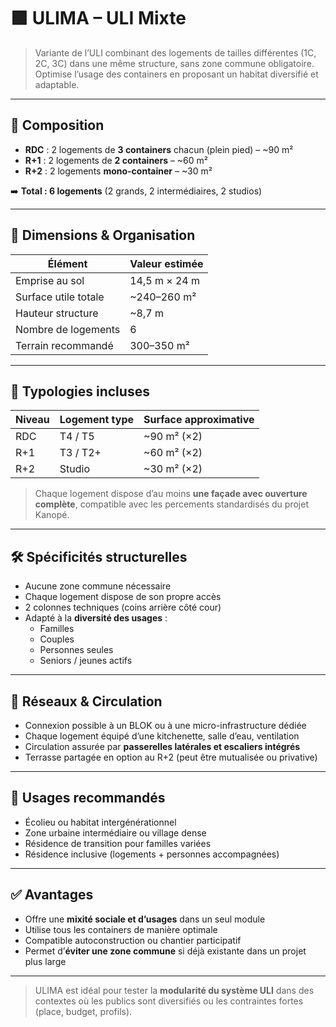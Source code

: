 # 🟩 ULIMA – ULI Mixte

> Variante de l’ULI combinant des logements de tailles différentes (1C, 2C, 3C) dans une même structure, sans zone commune obligatoire.  
> Optimise l’usage des containers en proposant un habitat diversifié et adaptable.

---

## 🧩 Composition

- **RDC** : 2 logements de **3 containers** chacun (plein pied) – ~90 m²
- **R+1** : 2 logements de **2 containers** – ~60 m²
- **R+2** : 2 logements **mono-container** – ~30 m²

➡️ **Total : 6 logements** (2 grands, 2 intermédiaires, 2 studios)

---

## 📐 Dimensions & Organisation

| Élément                 | Valeur estimée             |
|-------------------------|----------------------------|
| Emprise au sol          | 14,5 m × 24 m              |
| Surface utile totale    | ~240–260 m²                |
| Hauteur structure       | ~8,7 m                     |
| Nombre de logements     | 6                          |
| Terrain recommandé      | 300–350 m²                 |

---

## 🔄 Typologies incluses

| Niveau | Logement type | Surface approximative |
|--------|----------------|------------------------|
| RDC    | T4 / T5        | ~90 m² (×2)            |
| R+1    | T3 / T2+       | ~60 m² (×2)            |
| R+2    | Studio         | ~30 m² (×2)            |

> Chaque logement dispose d’au moins **une façade avec ouverture complète**, compatible avec les percements standardisés du projet Kanopé.

---

## 🛠️ Spécificités structurelles

- Aucune zone commune nécessaire
- Chaque logement dispose de son propre accès
- 2 colonnes techniques (coins arrière côté cour)
- Adapté à la **diversité des usages** :
  - Familles
  - Couples
  - Personnes seules
  - Seniors / jeunes actifs

---

## 📌 Réseaux & Circulation

- Connexion possible à un BLOK ou à une micro-infrastructure dédiée
- Chaque logement équipé d’une kitchenette, salle d’eau, ventilation
- Circulation assurée par **passerelles latérales et escaliers intégrés**
- Terrasse partagée en option au R+2 (peut être mutualisée ou privative)

---

## 🧠 Usages recommandés

- Écolieu ou habitat intergénérationnel
- Zone urbaine intermédiaire ou village dense
- Résidence de transition pour familles variées
- Résidence inclusive (logements + personnes accompagnées)

---

## ✅ Avantages

- Offre une **mixité sociale et d’usages** dans un seul module
- Utilise tous les containers de manière optimale
- Compatible autoconstruction ou chantier participatif
- Permet d’**éviter une zone commune** si déjà existante dans un projet plus large

---

> ULIMA est idéal pour tester la **modularité du système ULI** dans des contextes où les publics sont diversifiés ou les contraintes fortes (place, budget, profils).
